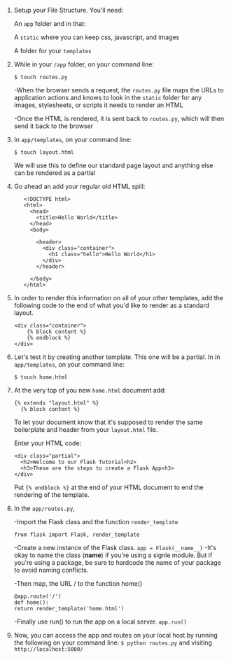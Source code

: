 1. Setup your File Structure. You'll need:
    
    An ```app``` folder and in that:
    
    A ```static``` where you can keep css, javascript, and images
   
     A folder for your ```templates```

1. While in your ```/app``` folder, on your command line: 

    ```$ touch routes.py```
    
    -When the browser sends a request, the ```routes.py``` file maps the URLs to application actions and knows to look in the ```static``` folder for any images, stylesheets, or scripts it needs to render an HTML
    
    -Once the HTML is rendered, it is sent back to ```routes.py```, which will then send it back to the browser

1. In ```app/templates```, on your command line:
    
    ```$ touch layout.html```

    We will use this to define our standard page layout and anything else can be rendered as a partial

1. Go ahead an add your regular old HTML spill:

          <!DOCTYPE html>
          <html>
            <head>
              <title>Hello World</title>    
            </head>
            <body>
             
              <header>
                <div class="container">
                  <h1 class="hello">Hello World</h1>
                </div>
              </header> 
               
            </body>
          </html>

1. In order to render this information on all of your other templates, add the following code to the end of what you'd like to render as a standard layout.

      ```
      <div class="container">
          {% block content %}
          {% endblock %}
      </div>
      ```

 1. Let's test it by creating another template. This one will be a partial. In in ```app/templates```, on your command line:
    
     ```$ touch home.html```
        
1. At the very top of you new ```home.html``` document add: 

      ```
      {% extends "layout.html" %}
        {% block content %}
      ```

    To let your document know that it's supposed to render the same boilerplate and header from your ```layout.html``` file.
  
    Enter your HTML code: 

    ```
    <div class="partial">
      <h2>Welcome to our Flask Tutorial<h2>
      <h3>These are the steps to create a Flask App<h3>
    </div>
    ```

    Put ```{% endblock %}``` at the end of your HTML document to end the rendering of the template.

1. In the ```app/routes.py```, 

    -Import the Flask class and the function ```render_template```
    
      ```from flask import Flask, render_template```

    -Create a new instance of the Flask class.
      ```app = Flask(__name__)```
      -It's okay to name  the class (__name__) if you're using a signle module. But if you're using a package, be sure to hardcode the name of your package to avoid naming conflicts.

    -Then map, the URL / to the function home()
      ```
      @app.route('/')
      def home():
      return render_template('home.html')
      ```

    -Finally use run() to run the app on a local server. 
      ```app.run()```

1. Now, you can access the app and routes on your local host by running the following on your command line:
      ```$ python routes.py``` and visiting ```http://localhost:5000/```